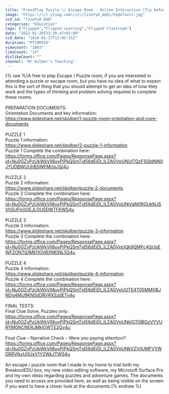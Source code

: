 ```yaml
---
title: "Free2Play Puzzle \/ Escape Room - Online Interactive (Try before you go)"
image: "https:\/\/i.ytimg.com\/vi\/lzzwYyO_AUQ\/hqdefault.jpg"
vid_id: "lzzwYyO_AUQ"
categories: "Education"
tags: ["Flipped","Flipped Learning","Flipped Classroom"]
date: "2022-01-20T23:30:47+03:00"
vid_date: "2018-01-17T12:05:31Z"
duration: "PT19M35S"
viewcount: "1863"
likeCount: "14"
dislikeCount: ""
channel: "Mr Kolber's Teaching"
---
```

{% raw %}A free to play Escape / Puzzle room, if you are interested in attending a puzzle or escape room, but you have no idea of what to expect this is the sort of thing that you should attempt to get an idea of how they work and the types of thinking and problem solving required to complete these rooms. <br /><br />PREPARATION DOCUMENTS:<br />Orientation Documents and key information:<br /><a rel="nofollow" target="blank" href="https://www.slideshare.net/skolber/1-puzzle-room-orientation-and-core-documents">https://www.slideshare.net/skolber/1-puzzle-room-orientation-and-core-documents</a><br /><br />PUZZLE 1<br />Puzzle 1 information:<br /><a rel="nofollow" target="blank" href="https://www.slideshare.net/skolber/2-puzzle-1-information">https://www.slideshare.net/skolber/2-puzzle-1-information</a><br />Puzzle 1 Complete the combination here:<br /><a rel="nofollow" target="blank" href="https://forms.office.com/Pages/ResponsePage.aspx?id=Nu0GZvPzUkWkVll8uyPiPkQSmTid56dEjDl_lLZAGVpUNUlTQzFSQldNN0JYUDBWUUhBSlNFMUpJQi4u">https://forms.office.com/Pages/ResponsePage.aspx?id=Nu0GZvPzUkWkVll8uyPiPkQSmTid56dEjDl_lLZAGVpUNUlTQzFSQldNN0JYUDBWUUhBSlNFMUpJQi4u</a><br /><br />PUZZLE 2<br />Puzzle 2 information: <br /><a rel="nofollow" target="blank" href="https://www.slideshare.net/skolber/puzzle-2-documents">https://www.slideshare.net/skolber/puzzle-2-documents</a><br />Puzzle 2 Complete the combination here: <br /><a rel="nofollow" target="blank" href="https://forms.office.com/Pages/ResponsePage.aspx?id=Nu0GZvPzUkWkVll8uyPiPkQSmTid56dEjDl_lLZAGVpUNjVaN0RGUkNJSVhSUFhGOEJLOU5DWTFKWS4u">https://forms.office.com/Pages/ResponsePage.aspx?id=Nu0GZvPzUkWkVll8uyPiPkQSmTid56dEjDl_lLZAGVpUNjVaN0RGUkNJSVhSUFhGOEJLOU5DWTFKWS4u</a><br /><br />PUZZLE 3<br />Puzzle 3 Information:<br /><a rel="nofollow" target="blank" href="https://www.slideshare.net/skolber/puzzle-3-information">https://www.slideshare.net/skolber/puzzle-3-information</a><br />Puzzle 3 Complete the combination here: <br /><a rel="nofollow" target="blank" href="https://forms.office.com/Pages/ResponsePage.aspx?id=Nu0GZvPzUkWkVll8uyPiPkQSmTid56dEjDl_lLZAGVpUQk9QMFc4QUpEWFZONTQ1MEI1OVBXMDNLSS4u">https://forms.office.com/Pages/ResponsePage.aspx?id=Nu0GZvPzUkWkVll8uyPiPkQSmTid56dEjDl_lLZAGVpUQk9QMFc4QUpEWFZONTQ1MEI1OVBXMDNLSS4u</a><br /><br />PUZZLE 4<br />Puzzle 4 Information:<br /><a rel="nofollow" target="blank" href="https://www.slideshare.net/skolber/puzzle-4-information">https://www.slideshare.net/skolber/puzzle-4-information</a><br />Puzzle 4 Complete the combination here: <br /><a rel="nofollow" target="blank" href="https://forms.office.com/Pages/ResponsePage.aspx?id=Nu0GZvPzUkWkVll8uyPiPkQSmTid56dEjDl_lLZAGVpUOTE4T05MMVBJNDg4MU9KN0dDRVRXSzdETy4u">https://forms.office.com/Pages/ResponsePage.aspx?id=Nu0GZvPzUkWkVll8uyPiPkQSmTid56dEjDl_lLZAGVpUOTE4T05MMVBJNDg4MU9KN0dDRVRXSzdETy4u</a><br /><br />FINAL TESTS:<br />Final Clue Solve, Puzzles only:<br /><a rel="nofollow" target="blank" href="https://forms.office.com/Pages/ResponsePage.aspx?id=Nu0GZvPzUkWkVll8uyPiPkQSmTid56dEjDl_lLZAGVpUNklGT0lBQzVYVURYM0NCNERJMklOWTE2Qy4u">https://forms.office.com/Pages/ResponsePage.aspx?id=Nu0GZvPzUkWkVll8uyPiPkQSmTid56dEjDl_lLZAGVpUNklGT0lBQzVYVURYM0NCNERJMklOWTE2Qy4u</a><br /><br />Final Clue – Narrative Check – Were you paying attention?:<br /><a rel="nofollow" target="blank" href="https://forms.office.com/Pages/ResponsePage.aspx?id=Nu0GZvPzUkWkVll8uyPiPkQSmTid56dEjDl_lLZAGVpUNkVZVjlUMFVYWDRRVlkzU0UxV1Y2WkJTWS4u">https://forms.office.com/Pages/ResponsePage.aspx?id=Nu0GZvPzUkWkVll8uyPiPkQSmTid56dEjDl_lLZAGVpUNkVZVjlUMFVYWDRRVlkzU0UxV1Y2WkJTWS4u</a><br /><br />An escape / puzzle room that I made in my home to trial both my BreakoutEDU box, my new video editing software, my Microsoft Surface Pro and my own ideas regarding puzzles and adventure games. The documents you need to access are provided here, as well as being visible on the screen if you want to have a closer look at the documents.{% endraw %}
